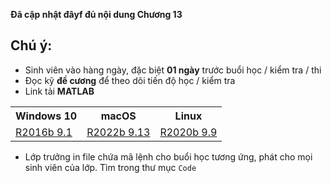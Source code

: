 **Đã cập nhật đâyf đủ nội dung Chương 13**
## Chú ý:
   * Sinh viên vào hàng ngày, đặc biệt **01 ngày** trước buổi học / kiểm tra / thi
   * Đọc kỹ **đề cương** để theo dõi tiến độ học / kiểm tra
   * Link tải **MATLAB**
<table align="center">
  <tr>
    <th>Windows 10</th>
    <th>macOS</th>
    <th>Linux</th>
  </tr>
  <tr>
    <td><a href="https://drive.google.com/drive/folders/10SUu_RrdBIukeKmSBqYAX9KqlDeryF_-"> R2016b 9.1 </a></td>
    <td><a href="https://drive.google.com/drive/folders/1V3DHmqfU38gvh9rhWLFBCicZziksjGwS"> R2022b 9.13 </a></td>
    <td><a href="https://drive.google.com/drive/folders/1u16q6KMyIFdgJiVqW_n4ilo_QDxG6g3c"> R2020b 9.9 </a></td>
  </tr>
</table>

  * Lớp trưởng in file chứa mã lệnh cho buổi học tương ứng, phát cho mọi sinh viên của lớp. Tìm trong thư mục `Code`

